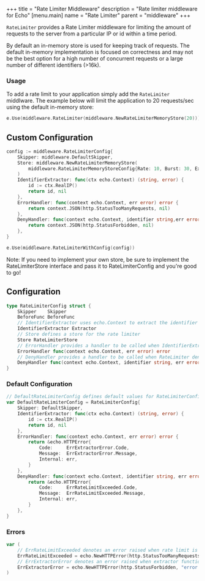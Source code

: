 +++
title = "Rate Limiter Middleware"
description = "Rate limiter middleware for Echo"
[menu.main]
  name = "Rate Limiter"
  parent = "middleware"
+++

`RateLimiter` provides a Rate Limiter middleware for limiting the amount of requests to the server from a particular IP or id within a time period.

By default an in-memory store is used for keeping track of requests. The default in-memory implementation is focused on correctness and
may not be the best option for a high number of concurrent requests or a large number of different identifiers (>16k).

### Usage

To add a rate limit to your application simply add the `RateLimiter` middlware. 
The example below will limit the application to 20 requests/sec using the default in-memory store:

```go
e.Use(middleware.RateLimiter(middleware.NewRateLimiterMemoryStore(20)))
```

## Custom Configuration

```go
config := middleware.RateLimiterConfig{
    Skipper: middleware.DefaultSkipper,
    Store: middleware.NewRateLimiterMemoryStore(
        middleware.RateLimiterMemoryStoreConfig{Rate: 10, Burst: 30, ExpiresIn: 3 * time.Minute}
    )
    IdentifierExtractor: func(ctx echo.Context) (string, error) {
        id := ctx.RealIP()
        return id, nil
    },
    ErrorHandler: func(context echo.Context, err error) error {
        return context.JSON(http.StatusTooManyRequests, nil)
    },
    DenyHandler: func(context echo.Context, identifier string,err error) error {
        return context.JSON(http.StatusForbidden, nil)
    },
}

e.Use(middleware.RateLimiterWithConfig(config))
```

Note: If you need to implement your own store, be sure to implement the RateLimiterStore interface and pass it to RateLimiterConfig and you're good to go!

## Configuration

```go
type RateLimiterConfig struct {
    Skipper    Skipper
    BeforeFunc BeforeFunc
    // IdentifierExtractor uses echo.Context to extract the identifier for a visitor
    IdentifierExtractor Extractor
    // Store defines a store for the rate limiter
    Store RateLimiterStore
    // ErrorHandler provides a handler to be called when IdentifierExtractor returns a non-nil error
    ErrorHandler func(context echo.Context, err error) error
    // DenyHandler provides a handler to be called when RateLimiter denies access
    DenyHandler func(context echo.Context, identifier string, err error) error
}
```

### Default Configuration

```go
// DefaultRateLimiterConfig defines default values for RateLimiterConfig
var DefaultRateLimiterConfig = RateLimiterConfig{
	Skipper: DefaultSkipper,
	IdentifierExtractor: func(ctx echo.Context) (string, error) {
		id := ctx.RealIP()
		return id, nil
	},
	ErrorHandler: func(context echo.Context, err error) error {
		return &echo.HTTPError{
			Code:     ErrExtractorError.Code,
			Message:  ErrExtractorError.Message,
			Internal: err,
		}
	},
	DenyHandler: func(context echo.Context, identifier string, err error) error {
		return &echo.HTTPError{
			Code:     ErrRateLimitExceeded.Code,
			Message:  ErrRateLimitExceeded.Message,
			Internal: err,
		}
	},
}
```
### Errors

```go
var (
	// ErrRateLimitExceeded denotes an error raised when rate limit is exceeded
	ErrRateLimitExceeded = echo.NewHTTPError(http.StatusTooManyRequests, "rate limit exceeded")
	// ErrExtractorError denotes an error raised when extractor function is unsuccessful
	ErrExtractorError = echo.NewHTTPError(http.StatusForbidden, "error while extracting identifier")
)
```

